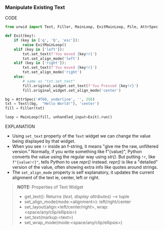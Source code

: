 ### Manipulate Existing Text

CODE
```py
from urwid import Text, Filler, MainLoop, ExitMainLoop, Pile, AttrSpec, AttrMap

def Exit(key):
    if (key in ['q', 'Q', 'esc']):
        raise ExitMainLoop()
    elif (key in ['left']):
        txt.set_text(f'You moved {key!r}')
        txt.set_align_mode('left')
    elif (key in ['right']):
        txt.set_text(f'You moved {key!r}')
        txt.set_align_mode('right')
    else:
        # same as "txt.set_text"
        fill.original_widget.set_text(f'You Pressed {key!r}')
        fill.original_widget.set_align_mode('center')

bg = AttrSpec('#f60, underline', '', 256)
txt = Text((bg,  "Hello World!"), 'center')
fill = Filler(txt)

loop = MainLoop(fill, unhandled_input=Exit).run()
```

EXPLANATION
- Using `set_text` property of the `Text` widget we can change the value being displayed by that widget.
- When you see `!r` inside an f-string, it means "give me the raw, unfiltered version." Normally, if you write something like f"{value}", Python converts the value using the regular way using *str()*. But putting `!r`, like `f"{value!r}"`, tells Python to use *repr()* instead. *repr()* is like a "detailed" version of the value, often showing extra info like quotes around strings.
- The `set_align_mode` property is self explanatory, it updates the current alignment of the text ie, center, left or right.

> **NOTE:**
> Properties of Text Widget
> - get_text(): Returns (*text, display attributes*) --> tuple
> - set_align_mode(mode:\<alignment>): left/right/center
> - set_layout(align:<left/center/right>, wrap:<space/any/clip/ellipsis>)
> - set_text(markup:\<text>)
> - set_wrap_mode(mode:<space/any/clip/ellipsis>)

